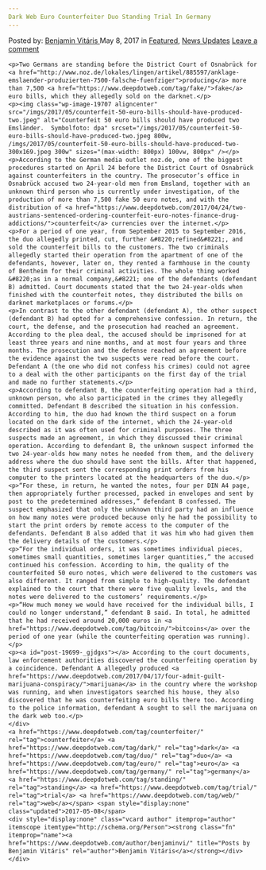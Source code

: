 ```yaml
---
Dark Web Euro Counterfeiter Duo Standing Trial In Germany
---
```

<article class="post-listing post-19699 post type-post status-publish format-standard has-post-thumbnail hentry  tag-counterfeiter tag-dark tag-duo tag-euro tag-germany tag-standing tag-trial tag-web">
    <div class="post-inner">
        <span>Posted by: <a href="https://www.deepdotweb.com/author/benjaminvi/" title="">Benjamin Vitáris </a></span>
    <span>May 8, 2017</span>
    <span>in <a href="https://www.deepdotweb.com/category/deepdot-news/" rel="category tag">Featured</a>, <a href="https://www.deepdotweb.com/category/news-updates/" rel="category tag">News Updates</a></span>
    <span><a href="https://www.deepdotweb.com/2017/05/08/dark-web-euro-counterfeiter-duo-standing-trial-germany/#respond">Leave a comment</a></span>
    </p>
    <div class="clear"></div>
    
    <p>Two Germans are standing before the District Court of Osnabrück for <a href="http://www.noz.de/lokales/lingen/artikel/885597/anklage-emslaender-produzierten-7500-falsche-fuenfziger">producing</a> more than 7,500 <a href="https://www.deepdotweb.com/tag/fake/">fake</a> euro bills, which they allegedly sold on the darknet.</p>
    <p><img class="wp-image-19707 aligncenter" src="/imgs/2017/05/counterfeit-50-euro-bills-should-have-produced-two.jpeg" alt="Counterfeit 50 euro bills should have produced two Emsländer.  Symbolfoto: dpa" srcset="/imgs/2017/05/counterfeit-50-euro-bills-should-have-produced-two.jpeg 800w, /imgs/2017/05/counterfeit-50-euro-bills-should-have-produced-two-300x169.jpeg 300w" sizes="(max-width: 800px) 100vw, 800px" /></p>
    <p>According to the German media outlet noz.de, one of the biggest procedures started on April 24 before the District Court of Osnabrück against counterfeiters in the country. The prosecutor’s office in Osnabrück accused two 24-year-old men from Emsland, together with an unknown third person who is currently under investigation, of the production of more than 7,500 fake 50 euro notes, and with the distribution of <a href="https://www.deepdotweb.com/2017/04/24/two-austrians-sentenced-ordering-counterfeit-euro-notes-finance-drug-addictions/">counterfeit</a> currencies over the internet.</p>
    <p>For a period of one year, from September 2015 to September 2016, the duo allegedly printed, cut, further &#8220;refined&#8221;, and sold the counterfeit bills to the customers. The two criminals allegedly started their operation from the apartment of one of the defendants, however, later on, they rented a farmhouse in the county of Bentheim for their criminal activities. The whole thing worked &#8220;as in a normal company,&#8221; one of the defendants (defendant B) admitted. Court documents stated that the two 24-year-olds when finished with the counterfeit notes, they distributed the bills on darknet marketplaces or forums.</p>
    <p>In contrast to the other defendant (defendant A), the other suspect (defendant B) had opted for a comprehensive confession. In return, the court, the defense, and the prosecution had reached an agreement. According to the plea deal, the accused should be imprisoned for at least three years and nine months, and at most four years and three months. The prosecution and the defense reached an agreement before the evidence against the two suspects were read before the court. Defendant A (the one who did not confess his crimes) could not agree to a deal with the other participants on the first day of the trial and made no further statements.</p>
    <p>According to defendant B, the counterfeiting operation had a third, unknown person, who also participated in the crimes they allegedly committed. Defendant B described the situation in his confession. According to him, the duo had known the third suspect on a forum located on the dark side of the internet, which the 24-year-old described as it was often used for criminal purposes. The three suspects made an agreement, in which they discussed their criminal operation. According to defendant B, the unknown suspect informed the two 24-year-olds how many notes he needed from them, and the delivery address where the duo should have sent the bills. After that happened, the third suspect sent the corresponding print orders from his computer to the printers located at the headquarters of the duo.</p>
    <p>“For these, in return, he wanted the notes, four per DIN A4 page, then appropriately further processed, packed in envelopes and sent by post to the predetermined addresses,” defendant B confessed. The suspect emphasized that only the unknown third party had an influence on how many notes were produced because only he had the possibility to start the print orders by remote access to the computer of the defendants. Defendant B also added that it was him who had given them the delivery details of the customers.</p>
    <p>“For the individual orders, it was sometimes individual pieces, sometimes small quantities, sometimes larger quantities,” the accused continued his confession. According to him, the quality of the counterfeited 50 euro notes, which were delivered to the customers was also different. It ranged from simple to high-quality. The defendant explained to the court that there were five quality levels, and the notes were delivered to the customers’ requirements.</p>
    <p>“How much money we would have received for the individual bills, I could no longer understand,” defendant B said. In total, he admitted that he had received around 20,000 euros in <a href="https://www.deepdotweb.com/tag/bitcoin/">bitcoins</a> over the period of one year (while the counterfeiting operation was running).</p>
    <p><a id="post-19699-_gjdgxs"></a> According to the court documents, law enforcement authorities discovered the counterfeiting operation by a coincidence. Defendant A allegedly produced <a href="https://www.deepdotweb.com/2017/04/17/four-admit-guilt-marijuana-conspiracy/">marijuana</a> in the country where the workshop was running, and when investigators searched his house, they also discovered that he was counterfeiting euro bills there too. According to the police information, defendant A sought to sell the marijuana on the dark web too.</p>
    </div>
    <a href="https://www.deepdotweb.com/tag/counterfeiter/" rel="tag">counterfeiter</a> <a href="https://www.deepdotweb.com/tag/dark/" rel="tag">dark</a> <a href="https://www.deepdotweb.com/tag/duo/" rel="tag">duo</a> <a href="https://www.deepdotweb.com/tag/euro/" rel="tag">euro</a> <a href="https://www.deepdotweb.com/tag/germany/" rel="tag">germany</a> <a href="https://www.deepdotweb.com/tag/standing/" rel="tag">standing</a> <a href="https://www.deepdotweb.com/tag/trial/" rel="tag">trial</a> <a href="https://www.deepdotweb.com/tag/web/" rel="tag">web</a></span> <span style="display:none" class="updated">2017-05-08</span>
    <div style="display:none" class="vcard author" itemprop="author" itemscope itemtype="http://schema.org/Person"><strong class="fn" itemprop="name"><a href="https://www.deepdotweb.com/author/benjaminvi/" title="Posts by Benjamin Vitáris" rel="author">Benjamin Vitáris</a></strong></div>
    </div>
</article>

